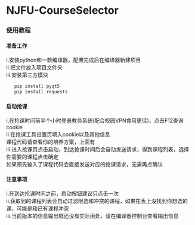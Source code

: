 # NJFU-CourseSelector

### 使用教程

#### 准备工作
i.安装python和一款编译器，配置完成后在编译器新建项目\
ii.把文件放入项目文件夹\
iii.安装第三方模块

```p
   pip install pyqt5
   pip install requests
```
#### 启动抢课
i.在抢课时间前半个小时登录教务系统(配合校园VPN食用更佳)，点击F12查询cookie\
ii.在抢课工具设置页填入cookie以及其他信息\
课程代码请查看你的培养方案，上面有\
iii.进入抢课页点击启动，到达抢课时间后会自动发送请求，得到课程列表，选择你需要的课程点击确定\
如果预先输入了课程代码会直接发送对应的抢课请求，无需再点确认


#### 注意事项
i.在到达抢课时间之前，启动按钮建议只点击一次\
ii.获取到的课程列表会自动过滤限选和冲突的课程，如果在表上没找到你想选的课，可能是和已有课程冲突\
iii.当前版本的信息输出框还没有实际用处，请在编译器控制台查看输出信息

